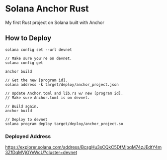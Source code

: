 # Solana Anchor Rust

My first Rust project on Solana built with Anchor

## How to Deploy

```
solana config set --url devnet

// Make sure you're on devnet.
solana config get

anchor build

// Get the new [program id].
solana address -k target/deploy/anchor_project.json

// Update Anchor.toml and lib.rs w/ new [program id].
// Make sure Anchor.toml is on devnet.

// Build again.
anchor build

// Deploy to devnet
solana program deploy target/deploy/anchor_project.so

```

### Deployed Address
https://explorer.solana.com/address/BcsgHu3sCQkC5DfMjbqM74zJEdtY4m3ZfDqMVjGYeWcU?cluster=devnet
